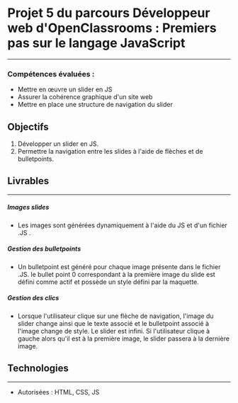 # Projet 5 du parcours Développeur web d'OpenClassrooms : Premiers pas sur le langage JavaScript
***
### Compétences évaluées :
* Mettre en œuvre un slider en JS
* Assurer la cohérence graphique d'un site web
* Mettre en place une structure de navigation du slider

## Objectifs
1. Développer un slider en JS.
2. Permettre la navigation entre les slides à l'aide de flèches et de bulletpoints.

## Livrables
***

##### Images slides
* Les images sont générées dynamiquement à l'aide du JS et d'un fichier .JS .

##### Gestion des bulletpoints
* Un bulletpoint est généré pour chaque image présente dans le fichier .JS. le bullet point 0 correspondant à la première image du slide est défini comme actif et possède un style défini par la maquette.

##### Gestion des clics
* Lorsque l'utilisateur clique sur une flèche de navigation, l'image du slider change ainsi que le texte associé et le bulletpoint associé à l'image change de style. Le slider est infini. Si l'utilisateur clique à gauche alors qu'il est à la première image, le slider passera à la dernière image.


## Technologies
***
* Autorisées : HTML, CSS, JS
